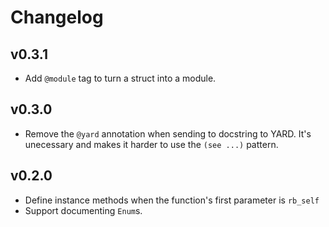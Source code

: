 # Changelog

## v0.3.1

- Add `@module` tag to turn a struct into a module.

## v0.3.0

- Remove the `@yard` annotation when sending to docstring to YARD.
  It's unecessary and makes it harder to use the `(see ...)` pattern.

## v0.2.0

- Define instance methods when the function's first parameter is `rb_self`
- Support documenting `Enum`s.
